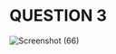 # QUESTION 3

![Screenshot (66)](https://github.com/aradhanayada/PW-assignment1-solution/assets/103102710/d8c31366-1a5e-4737-a403-9af0be727abf)
